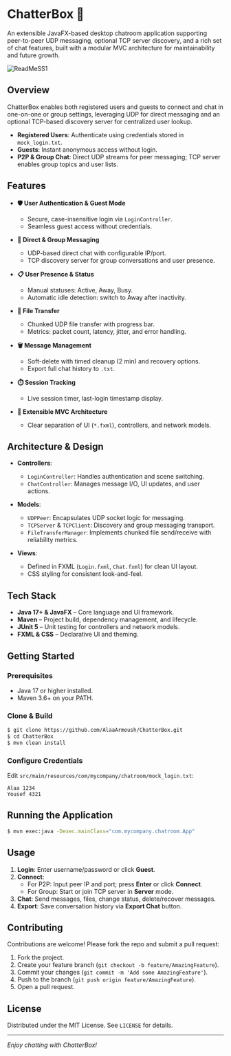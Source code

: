 # ChatterBox 💬

An extensible JavaFX-based desktop chatroom application supporting peer-to-peer UDP messaging, optional TCP server discovery, and a rich set of chat features, built with a modular MVC architecture for maintainability and future growth.

![ReadMeSS1](https://github.com/user-attachments/assets/505e69a6-1d06-4634-935a-35ffd446a1e7)



## Overview

ChatterBox enables both registered users and guests to connect and chat in one-on-one or group settings, leveraging UDP for direct messaging and an optional TCP-based discovery server for centralized user lookup.

- **Registered Users**: Authenticate using credentials stored in `mock_login.txt`.
- **Guests**: Instant anonymous access without login.
- **P2P & Group Chat**: Direct UDP streams for peer messaging; TCP server enables group topics and user lists.  

## Features

- **🛡️ User Authentication & Guest Mode**  
  - Secure, case-insensitive login via `LoginController`.
  - Seamless guest access without credentials.

- **💬 Direct & Group Messaging**  
  - UDP-based direct chat with configurable IP/port.
  - TCP discovery server for group conversations and user presence.  

- **📋 User Presence & Status**  
  - Manual statuses: Active, Away, Busy.
  - Automatic idle detection: switch to Away after inactivity.  

- **📂 File Transfer**  
  - Chunked UDP file transfer with progress bar.
  - Metrics: packet count, latency, jitter, and error handling.  

- **🗑️ Message Management**  
  - Soft-delete with timed cleanup (2 min) and recovery options.
  - Export full chat history to `.txt`.  

- **⏱️ Session Tracking**  
  - Live session timer, last-login timestamp display.

- **🔌 Extensible MVC Architecture**  
  - Clear separation of UI (`*.fxml`), controllers, and network models.

## Architecture & Design

- **Controllers**:  
  - `LoginController`: Handles authentication and scene switching.  
  - `ChatController`: Manages message I/O, UI updates, and user actions.

- **Models**:  
  - `UDPPeer`: Encapsulates UDP socket logic for messaging.
  - `TCPServer` & `TCPClient`: Discovery and group messaging transport.
  - `FileTransferManager`: Implements chunked file send/receive with reliability metrics.

- **Views**:  
  - Defined in FXML (`Login.fxml`, `Chat.fxml`) for clean UI layout.  
  - CSS styling for consistent look-and-feel.  

## Tech Stack

- **Java 17+ & JavaFX** – Core language and UI framework.
- **Maven** – Project build, dependency management, and lifecycle.
- **JUnit 5** – Unit testing for controllers and network models.
- **FXML & CSS** – Declarative UI and theming.

## Getting Started

### Prerequisites

- Java 17 or higher installed.
- Maven 3.6+ on your PATH.

### Clone & Build

```bash
$ git clone https://github.com/AlaaArmoush/ChatterBox.git
$ cd ChatterBox
$ mvn clean install
```

### Configure Credentials

Edit `src/main/resources/com/mycompany/chatroom/mock_login.txt`:
```
Alaa 1234
Yousef 4321
```  

## Running the Application

```bash
$ mvn exec:java -Dexec.mainClass="com.mycompany.chatroom.App"
```

## Usage

1. **Login**: Enter username/password or click **Guest**.  
2. **Connect**:
   - For P2P: Input peer IP and port; press **Enter** or click **Connect**.  
   - For Group: Start or join TCP server in **Server** mode.  
3. **Chat**: Send messages, files, change status, delete/recover messages.  
4. **Export**: Save conversation history via **Export Chat** button.

## Contributing

Contributions are welcome! Please fork the repo and submit a pull request:

1. Fork the project.
2. Create your feature branch (`git checkout -b feature/AmazingFeature`).
3. Commit your changes (`git commit -m 'Add some AmazingFeature'`).
4. Push to the branch (`git push origin feature/AmazingFeature`).
5. Open a pull request.

## License

Distributed under the MIT License. See `LICENSE` for details.

---

*Enjoy chatting with ChatterBox!*
